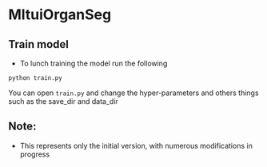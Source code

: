# MltuiOrganSeg

## Train model 

- To lunch training the model run the following 

```shell
python train.py
```

You can open `train.py` and change the hyper-parameters and others things such as the save_dir and data_dir 

## Note:
- This represents only the initial version, with numerous modifications in progress
